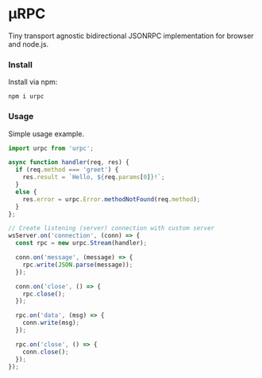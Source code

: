 # μRPC

Tiny transport agnostic bidirectional JSONRPC implementation for browser and
node.js.

### Install

Install via npm:

```
npm i urpc
```

### Usage

Simple usage example.

```javascript
import urpc from 'urpc';

async function handler(req, res) {
  if (req.method === 'greet') {
    res.result = `Hello, ${req.params[0]}!`;
  }
  else {
    res.error = urpc.Error.methodNotFound(req.method);
  }
};

// Create listening (server) connection with custom server
wsServer.on('connection', (conn) => {
  const rpc = new urpc.Stream(handler);

  conn.on('message', (message) => {
    rpc.write(JSON.parse(message));
  });

  conn.on('close', () => {
    rpc.close();
  });

  rpc.on('data', (msg) => {
    conn.write(msg);
  });

  rpc.on('close', () => {
    conn.close();
  });
});
```
